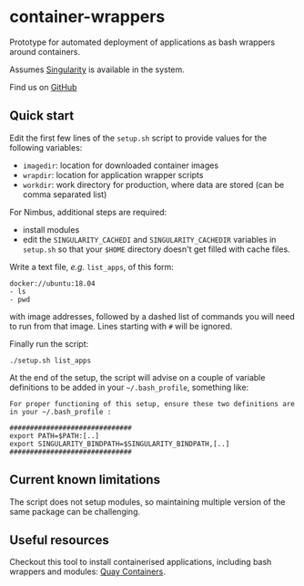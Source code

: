 # container-wrappers

Prototype for automated deployment of applications as bash wrappers around containers.

Assumes [Singularity](http://sylabs.io/singularity) is available in the system.

Find us on [GitHub](https://github.com/marcodelapierre/container-wrappers)


## Quick start

Edit the first few lines of the `setup.sh` script to provide values for the following variables:
* `imagedir`: location for downloaded container images
* `wrapdir`: location for application wrapper scripts
* `workdir`: work directory for production, where data are stored (can be comma separated list)

For Nimbus, additional steps are required:
* install modules
* edit the `SINGULARITY_CACHEDI` and `SINGULARITY_CACHEDIR` variables in `setup.sh` so that your `$HOME` directory doesn't get filled with cache files.

Write a text file, *e.g.* `list_apps`, of this form:

```
docker://ubuntu:18.04
- ls
- pwd
```

with image addresses, followed by a dashed list of commands you will need to run from that image. Lines starting with `#` will be ignored.

Finally run the script:

```
./setup.sh list_apps
```

At the end of the setup, the script will advise on a couple of variable definitions to be added in your `~/.bash_profile`, something like:

```
For proper functioning of this setup, ensure these two definitions are in your ~/.bash_profile :

##############################
export PATH=$PATH:[..]
export SINGULARITY_BINDPATH=$SINGULARITY_BINDPATH,[..]
##############################
```


## Current known limitations

The script does not setup modules, so maintaining multiple version of the same package can be challenging.


## Useful resources

Checkout this tool to install containerised applications, including bash wrappers and modules: [Quay Containers](https://github.com/alexiswl/quay_containers).

